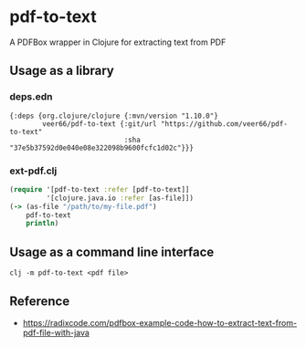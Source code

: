 # pdf-to-text
A PDFBox wrapper in Clojure for extracting text from PDF

## Usage as a library

### deps.edn

```edn
{:deps {org.clojure/clojure {:mvn/version "1.10.0"}
        veer66/pdf-to-text {:git/url "https://github.com/veer66/pdf-to-text"
                            :sha "37e5b37592d0e040e08e322098b9600fcfc1d02c"}}}
```

### ext-pdf.clj

```clojure
(require '[pdf-to-text :refer [pdf-to-text]]
         '[clojure.java.io :refer [as-file]])
(-> (as-file "/path/to/my-file.pdf")
    pdf-to-text
    println)
```

## Usage as a command line interface

```
clj -m pdf-to-text <pdf file>
```

## Reference
* https://radixcode.com/pdfbox-example-code-how-to-extract-text-from-pdf-file-with-java
